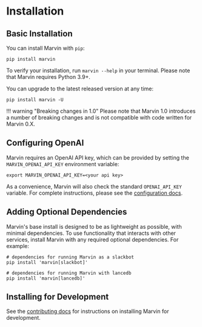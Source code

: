 # Installation

## Basic Installation


You can install Marvin with `pip`:

```shell
pip install marvin
``` 

To verify your installation, run `marvin --help` in your terminal. Please note that Marvin requires Python 3.9+. 

You can upgrade to the latest released version at any time:

```shell
pip install marvin -U
```

!!! warning "Breaking changes in 1.0"
    Please note that Marvin 1.0 introduces a number of breaking changes and is not compatible with code written for Marvin 0.X.

## Configuring OpenAI

Marvin requires an OpenAI API key, which can be provided by setting the `MARVIN_OPENAI_API_KEY` environment variable: 

```shell
export MARVIN_OPENAI_API_KEY=<your api key>
```

As a convenience, Marvin will also check the standard `OPENAI_API_KEY` variable. For complete instructions, please see the [configuration docs](/src/reference/configuration.md).

## Adding Optional Dependencies
Marvin's base install is designed to be as lightweight as possible, with minimal dependencies. To use functionality that interacts with other services, install Marvin with any required optional dependencies. For example:

```shell
# dependencies for running Marvin as a slackbot
pip install 'marvin[slackbot]'

# dependencies for running Marvin with lancedb
pip install 'marvin[lancedb]'
```


## Installing for Development
See the [contributing docs](/src/community_commit/) for instructions on installing Marvin for development.